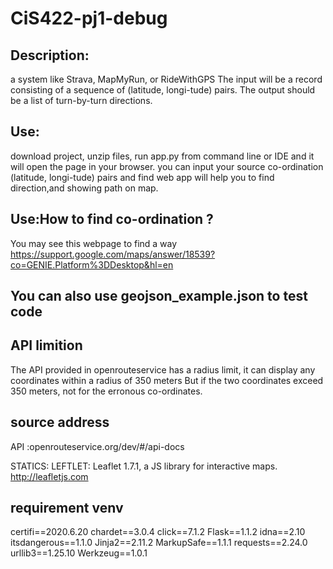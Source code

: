 # CiS422-pj1-debug

 
## Description:

a system like Strava, MapMyRun, or RideWithGPS
The input will be a record consisting of a sequence of (latitude, longi-tude) pairs.
The output should be a list of turn-by-turn directions.
  

  
## Use:

download project, unzip files, run app.py from command line or IDE and it will open the page in your browser.
you can input your source co-ordination (latitude, longi-tude) pairs and find web app will help you to find direction,and showing path on map.

## Use:How to find co-ordination ?

You may see this webpage to find a way
https://support.google.com/maps/answer/18539?co=GENIE.Platform%3DDesktop&hl=en

## You can also use geojson_example.json to test code 



## API limition
The API provided in openrouteservice has a radius limit, it can display any coordinates within a radius of 350 meters
But if the two coordinates exceed 350 meters, not for the erronous co-ordinates.



## source address

API :openrouteservice.org/dev/#/api-docs

STATICS:  LEFTLET: Leaflet 1.7.1, a JS library for interactive maps. http://leafletjs.com

## requirement venv

certifi==2020.6.20
chardet==3.0.4
click==7.1.2
Flask==1.1.2
idna==2.10
itsdangerous==1.1.0
Jinja2==2.11.2
MarkupSafe==1.1.1
requests==2.24.0
urllib3==1.25.10
Werkzeug==1.0.1

 
